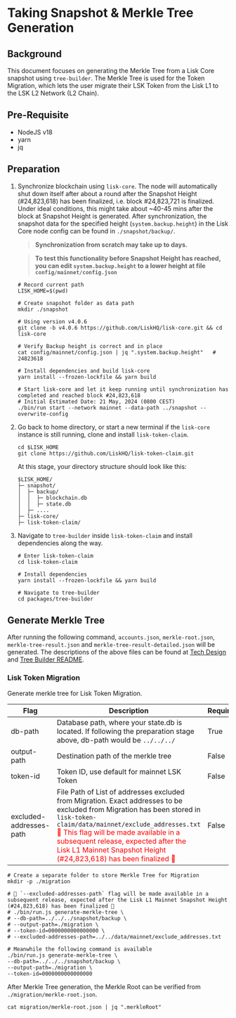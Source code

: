 # Taking Snapshot & Merkle Tree Generation

## Background

This document focuses on generating the Merkle Tree from a Lisk Core snapshot using `tree-builder`.
The Merkle Tree is used for the Token Migration, which lets the user migrate their LSK Token from the Lisk L1 to the LSK L2 Network (L2 Chain).

## Pre-Requisite

- NodeJS v18
- yarn
- jq

## Preparation

1. Synchronize blockchain using `lisk-core`. The node will automatically shut down itself after about a round after the Snapshot Height (#24,823,618) has been finalized, i.e. block #24,823,721 is finalized. Under ideal conditions, this might take about ~40-45 mins after the block at Snapshot Height is generated.
   After synchronization, the snapshot data for the specified height (`system.backup.height`) in the Lisk Core node config can be found in `./snapshot/backup/`.

   > **Synchronization from scratch may take up to days.**

   > **To test this functionality before Snapshot Height has reached, you can edit `system.backup.height` to a lower height at file `config/mainnet/config.json`**

   ```
   # Record current path
   LISK_HOME=$(pwd)

   # Create snapshot folder as data path
   mkdir ./snapshot

   # Using version v4.0.6
   git clone -b v4.0.6 https://github.com/LiskHQ/lisk-core.git && cd lisk-core

   # Verify Backup height is correct and in place
   cat config/mainnet/config.json | jq ".system.backup.height"   # 24823618

   # Install dependencies and build lisk-core
   yarn install --frozen-lockfile && yarn build

   # Start lisk-core and let it keep running until synchronization has completed and reached block #24,823,618
   # Initial Estimated Date: 21 May, 2024 (0800 CEST)
   ./bin/run start --network mainnet --data-path ../snapshot --overwrite-config
   ```

2. Go back to home directory, or start a new terminal if the `lisk-core` instance is still running, clone and install `lisk-token-claim`.
   ```
   cd $LISK_HOME
   git clone https://github.com/LiskHQ/lisk-token-claim.git
   ```
   At this stage, your directory structure should look like this:
   ```
   $LISK_HOME/
   ├─ snapshot/
   │  ├─ backup/
   │  │  ├─ blockchain.db
   │  │  ├─ state.db
   │  ├─ ....
   ├─ lisk-core/
   ├─ lisk-token-claim/
   ```
3. Navigate to `tree-builder` inside `lisk-token-claim` and install dependencies along the way.

   ```
   # Enter lisk-token-claim
   cd lisk-token-claim

   # Install dependencies
   yarn install --frozen-lockfile && yarn build

   # Navigate to tree-builder
   cd packages/tree-builder
   ```

## Generate Merkle Tree

After running the following command, `accounts.json`, `merkle-root.json`, `merkle-tree-result.json` and `merkle-tree-result-detailed.json` will be generated.
The descriptions of the above files can be found at [Tech Design](./Tech_Design.md) and [Tree Builder README](../packages/tree-builder/README.md).

### Lisk Token Migration

Generate merkle tree for Lisk Token Migration.

| Flag                    | Description                                                                                                                                                                    | Required | Default            |
| ----------------------- | ------------------------------------------------------------------------------------------------------------------------------------------------------------------------------ | -------- | ------------------ |
| db-path                 | Database path, where your state.db is located. If following the preparation stage above, db-path would be `../../../`                                                          | True     |                    |
| output-path             | Destination path of the merkle tree                                                                                                                                            | False    | `./data`           |
| token-id                | Token ID, use default for mainnet LSK Token                                                                                                                                    | False    | `0000000000000000` |
| excluded-addresses-path | File Path of List of addresses excluded from Migration. Exact addresses to be excluded from Migration has been stored in `lisk-token-claim/data/mainnet/exclude_addresses.txt` <br> <span style="color:red">🔴 This flag will be made available in a subsequent release, expected after the Lisk L1 Mainnet Snapshot Height (#24,823,618) has been finalized 🔴</span> | False    | `""`               |

```
# Create a separate folder to store Merkle Tree for Migration
mkdir -p ./migration

# 🔴 `--excluded-addresses-path` flag will be made available in a subsequent release, expected after the Lisk L1 Mainnet Snapshot Height (#24,823,618) has been finalized 🔴
# ./bin/run.js generate-merkle-tree \
# --db-path=../../../snapshot/backup \
# --output-path=./migration \
# --token-id=0000000000000000 \
# --excluded-addresses-path=../../data/mainnet/exclude_addresses.txt

# Meanwhile the following command is available
./bin/run.js generate-merkle-tree \
--db-path=../../../snapshot/backup \
--output-path=./migration \
--token-id=0000000000000000
```

After Merkle Tree generation, the Merkle Root can be verified from `./migration/merkle-root.json`.

```
cat migration/merkle-root.json | jq ".merkleRoot"
```
